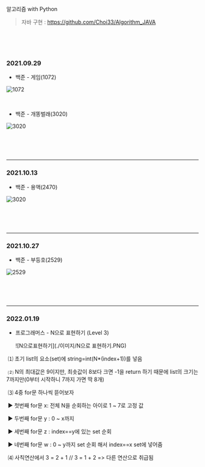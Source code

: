 알고리즘 with Python

> 자바 구현 : https://github.com/Choi33/Algorithm_JAVA
<br>
<br>
<br>

### 2021.09.29

- 백준 - 게임(1072)

![1072](./이미지/1072.PNG)

<br>

- 백준 - 개똥벌래(3020)

![3020](./이미지/3020.jpg)

<br>

<br>

<br>

<hr>

### 2021.10.13


- 백준 - 용액(2470) 

![3020](./이미지/2470.png)

<br>

<br>

<br>

<hr>

### 2021.10.27

- 백준 - 부등호(2529)

![2529](./이미지/2529.jpg)

<br>

<br>

<br>

<hr>

### 2022.01.19

- 프로그래머스 - N으로 표현하기 (Level 3)

  ![N으로표현하기](./이미지/N으로 표현하기.PNG)

​		⑴ 초기 list의 요소(set)에 string=int(N*(index+1))를 넣음

​		⑵ N의 최대값은 9이지만, 최솟값이 8보다 크면 -1을 return 하기 때문에 list의 크기는 7까지만(0부터 시작하니 7까지 가면 딱 8개)

​		⑶ 4중 for문 하나씩 뜯어보자

​			▶ 첫번째 for문 x: 전체 N을 순회하는 아이로 1 ~ 7로 고정 값

​			▶ 두번째 for문 y : 0 ~ x까지

​			▶ 세번째 for문 z : index==y에 있는 set 순회

​			▶ 네번째 for문 w : 0 ~ y까지 set 순회 해서 index==x set에 넣어줌

​		⑷ 사칙연산에서 3 = 2 + 1 // 3 = 1 + 2 => 다른 연산으로 취급됨

​	

